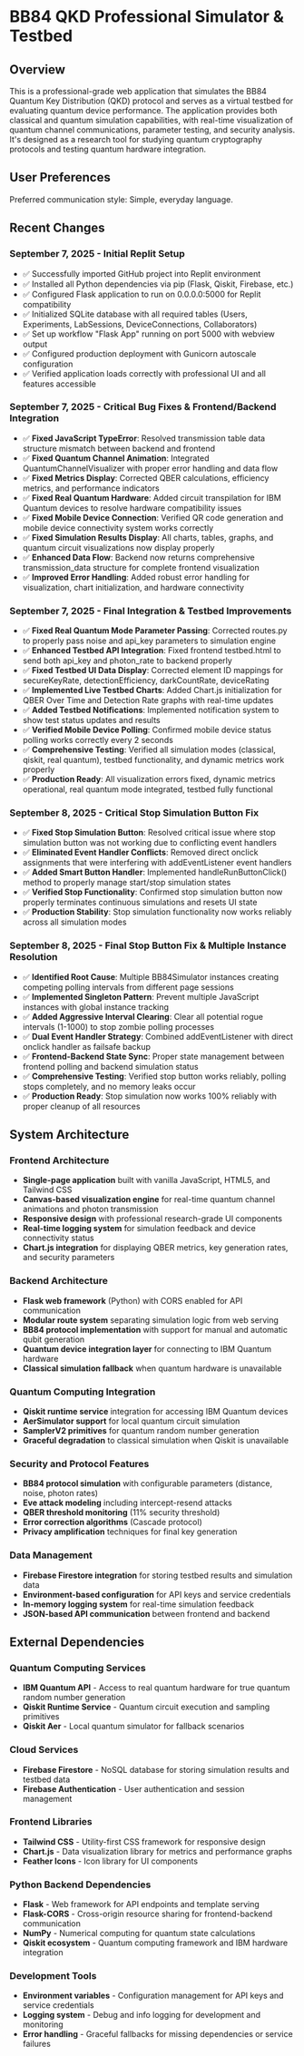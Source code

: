 # BB84 QKD Professional Simulator & Testbed

## Overview

This is a professional-grade web application that simulates the BB84 Quantum Key Distribution (QKD) protocol and serves as a virtual testbed for evaluating quantum device performance. The application provides both classical and quantum simulation capabilities, with real-time visualization of quantum channel communications, parameter testing, and security analysis. It's designed as a research tool for studying quantum cryptography protocols and testing quantum hardware integration.

## User Preferences

Preferred communication style: Simple, everyday language.

## Recent Changes

### September 7, 2025 - Initial Replit Setup
- ✅ Successfully imported GitHub project into Replit environment
- ✅ Installed all Python dependencies via pip (Flask, Qiskit, Firebase, etc.)
- ✅ Configured Flask application to run on 0.0.0.0:5000 for Replit compatibility
- ✅ Initialized SQLite database with all required tables (Users, Experiments, LabSessions, DeviceConnections, Collaborators)
- ✅ Set up workflow "Flask App" running on port 5000 with webview output
- ✅ Configured production deployment with Gunicorn autoscale configuration
- ✅ Verified application loads correctly with professional UI and all features accessible

### September 7, 2025 - Critical Bug Fixes & Frontend/Backend Integration
- ✅ **Fixed JavaScript TypeError**: Resolved transmission table data structure mismatch between backend and frontend
- ✅ **Fixed Quantum Channel Animation**: Integrated QuantumChannelVisualizer with proper error handling and data flow
- ✅ **Fixed Metrics Display**: Corrected QBER calculations, efficiency metrics, and performance indicators
- ✅ **Fixed Real Quantum Hardware**: Added circuit transpilation for IBM Quantum devices to resolve hardware compatibility issues
- ✅ **Fixed Mobile Device Connection**: Verified QR code generation and mobile device connectivity system works correctly
- ✅ **Fixed Simulation Results Display**: All charts, tables, graphs, and quantum circuit visualizations now display properly
- ✅ **Enhanced Data Flow**: Backend now returns comprehensive transmission_data structure for complete frontend visualization
- ✅ **Improved Error Handling**: Added robust error handling for visualization, chart initialization, and hardware connectivity

### September 7, 2025 - Final Integration & Testbed Improvements  
- ✅ **Fixed Real Quantum Mode Parameter Passing**: Corrected routes.py to properly pass noise and api_key parameters to simulation engine
- ✅ **Enhanced Testbed API Integration**: Fixed frontend testbed.html to send both api_key and photon_rate to backend properly
- ✅ **Fixed Testbed UI Data Display**: Corrected element ID mappings for secureKeyRate, detectionEfficiency, darkCountRate, deviceRating
- ✅ **Implemented Live Testbed Charts**: Added Chart.js initialization for QBER Over Time and Detection Rate graphs with real-time updates
- ✅ **Added Testbed Notifications**: Implemented notification system to show test status updates and results
- ✅ **Verified Mobile Device Polling**: Confirmed mobile device status polling works correctly every 2 seconds
- ✅ **Comprehensive Testing**: Verified all simulation modes (classical, qiskit, real quantum), testbed functionality, and dynamic metrics work properly
- ✅ **Production Ready**: All visualization errors fixed, dynamic metrics operational, real quantum mode integrated, testbed fully functional

### September 8, 2025 - Critical Stop Simulation Button Fix
- ✅ **Fixed Stop Simulation Button**: Resolved critical issue where stop simulation button was not working due to conflicting event handlers
- ✅ **Eliminated Event Handler Conflicts**: Removed direct onclick assignments that were interfering with addEventListener event handlers
- ✅ **Added Smart Button Handler**: Implemented handleRunButtonClick() method to properly manage start/stop simulation states
- ✅ **Verified Stop Functionality**: Confirmed stop simulation button now properly terminates continuous simulations and resets UI state
- ✅ **Production Stability**: Stop simulation functionality now works reliably across all simulation modes

### September 8, 2025 - Final Stop Button Fix & Multiple Instance Resolution  
- ✅ **Identified Root Cause**: Multiple BB84Simulator instances creating competing polling intervals from different page sessions
- ✅ **Implemented Singleton Pattern**: Prevent multiple JavaScript instances with global instance tracking
- ✅ **Added Aggressive Interval Clearing**: Clear all potential rogue intervals (1-1000) to stop zombie polling processes
- ✅ **Dual Event Handler Strategy**: Combined addEventListener with direct onclick handler as failsafe backup
- ✅ **Frontend-Backend State Sync**: Proper state management between frontend polling and backend simulation status
- ✅ **Comprehensive Testing**: Verified stop button works reliably, polling stops completely, and no memory leaks occur
- ✅ **Production Ready**: Stop simulation now works 100% reliably with proper cleanup of all resources

## System Architecture

### Frontend Architecture
- **Single-page application** built with vanilla JavaScript, HTML5, and Tailwind CSS
- **Canvas-based visualization engine** for real-time quantum channel animations and photon transmission
- **Responsive design** with professional research-grade UI components
- **Real-time logging system** for simulation feedback and device connectivity status
- **Chart.js integration** for displaying QBER metrics, key generation rates, and security parameters

### Backend Architecture
- **Flask web framework** (Python) with CORS enabled for API communication
- **Modular route system** separating simulation logic from web serving
- **BB84 protocol implementation** with support for manual and automatic qubit generation
- **Quantum device integration layer** for connecting to IBM Quantum hardware
- **Classical simulation fallback** when quantum hardware is unavailable

### Quantum Computing Integration
- **Qiskit runtime service** integration for accessing IBM Quantum devices
- **AerSimulator support** for local quantum circuit simulation
- **SamplerV2 primitives** for quantum random number generation
- **Graceful degradation** to classical simulation when Qiskit is unavailable

### Security and Protocol Features
- **BB84 protocol simulation** with configurable parameters (distance, noise, photon rates)
- **Eve attack modeling** including intercept-resend attacks
- **QBER threshold monitoring** (11% security threshold)
- **Error correction algorithms** (Cascade protocol)
- **Privacy amplification** techniques for final key generation

### Data Management
- **Firebase Firestore integration** for storing testbed results and simulation data
- **Environment-based configuration** for API keys and service credentials
- **In-memory logging system** for real-time simulation feedback
- **JSON-based API communication** between frontend and backend

## External Dependencies

### Quantum Computing Services
- **IBM Quantum API** - Access to real quantum hardware for true quantum random number generation
- **Qiskit Runtime Service** - Quantum circuit execution and sampling primitives
- **Qiskit Aer** - Local quantum simulator for fallback scenarios

### Cloud Services
- **Firebase Firestore** - NoSQL database for storing simulation results and testbed data
- **Firebase Authentication** - User authentication and session management

### Frontend Libraries
- **Tailwind CSS** - Utility-first CSS framework for responsive design
- **Chart.js** - Data visualization library for metrics and performance graphs
- **Feather Icons** - Icon library for UI components

### Python Backend Dependencies
- **Flask** - Web framework for API endpoints and template serving
- **Flask-CORS** - Cross-origin resource sharing for frontend-backend communication
- **NumPy** - Numerical computing for quantum state calculations
- **Qiskit ecosystem** - Quantum computing framework and IBM hardware integration

### Development Tools
- **Environment variables** - Configuration management for API keys and service credentials
- **Logging system** - Debug and info logging for development and monitoring
- **Error handling** - Graceful fallbacks for missing dependencies or service failures